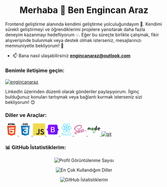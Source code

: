 <h1 align="center">Merhaba 👋 Ben Engincan Araz</h1>

<p align="left">
  Frontend geliştirme alanında kendimi geliştirme yolculuğundayım 🚀.  
  Kendimi sürekli geliştirmeyi ve öğrendiklerimi projelere yansıtarak daha fazla deneyim kazanmayı hedefliyorum 💡.  
  Eğer bu süreçte birlikte çalışmak, fikir alışverişinde bulunmak veya destek olmak isterseniz, mesajlarınızı memnuniyetle bekliyorum! 💬
</p>

- 📫 Bana nasıl ulaşabilirsiniz **engincanaraz@outlook.com**

<h3 align="left">Benimle iletişime geçin:</h3>

  <a href="https://linkedin.com/in/engincanaraz" target="blank"><img align="center" src="https://raw.githubusercontent.com/rahuldkjain/github-profile-readme-generator/master/src/images/icons/Social/linked-in-alt.svg" alt="engincanaraz" height="30" width="40" /></a>

<p> LinkedIn üzerinden düzenli olarak gönderiler paylaşıyorum. İlginç bulduğunuz konuları tartışmak veya bağlantı kurmak isterseniz sizi bekliyorum! 😊</p>


<h3 align="left">Diller ve Araçlar:</h3>
<p align="left"> 
  <a href="https://www.w3.org/html/" target="_blank" rel="noreferrer"> 
    <img src="https://raw.githubusercontent.com/devicons/devicon/master/icons/html5/html5-original-wordmark.svg" alt="html5" width="40" height="40"/> 
  </a> 
  <a href="https://www.w3schools.com/css/" target="_blank" rel="noreferrer"> 
    <img src="https://raw.githubusercontent.com/devicons/devicon/master/icons/css3/css3-original-wordmark.svg" alt="css3" width="40" height="40"/> 
  </a> 
  <a href="https://developer.mozilla.org/tr-TR/dokümanlar/Web/JavaScript" target="_blank" rel="noreferrer"> 
    <img src="https://raw.githubusercontent.com/devicons/devicon/master/icons/javascript/javascript-original.svg" alt="javascript" width="40" height="40"/> 
  </a> 
   <a href="https://getbootstrap.com" target="_blank" rel="noreferrer"> 
    <img src="https://raw.githubusercontent.com/devicons/devicon/master/icons/bootstrap/bootstrap-original.svg" alt="Bootstrap" width="40" height="40"/> 
  </a>
  <a href="https://reactjs.org/" target="_blank" rel="noreferrer"> 
    <img src="https://raw.githubusercontent.com/devicons/devicon/master/icons/react/react-original-wordmark.svg" alt="react" width="40" height="40"/> 
  </a> 
  <a href="https://sass-lang.com" target="_blank" rel="noreferrer"> 
    <img src="https://raw.githubusercontent.com/devicons/devicon/master/icons/sass/sass-original.svg" alt="sass" width="40" height="40"/> 
  </a> 
  <a href="https://nodejs.org" target="_blank" rel="noreferrer"> 
    <img src="https://raw.githubusercontent.com/devicons/devicon/master/icons/nodejs/nodejs-original-wordmark.svg" alt="nodejs" width="40" height="40"/> 
  </a> 
 
  <a href="https://git-scm.com/" target="_blank" rel="noreferrer"> 
    <img src="https://www.vectorlogo.zone/logos/git-scm/git-scm-icon.svg" alt="git" width="40" height="40"/> 
  </a> 
</p>


### 📊 GitHub İstatistiklerim:
<p align="center"> 
  <img src="https://komarev.com/ghpvc/?username=engincanaraz&label=Profile%20views&color=0e75b6&style=flat" alt="Profil Görüntülenme Sayısı" /> 
</p>
<p align="center">
  <img src="https://github-readme-stats.vercel.app/api/top-langs?username=engincanaraz&show_icons=true&locale=tr&layout=compact" alt="En Çok Kullandığım Diller" />
</p>
<p align="center">
  <img src="https://github-readme-stats.vercel.app/api?username=engincanaraz&show_icons=true&locale=tr" alt="GitHub İstatistiklerim" />
</p>


